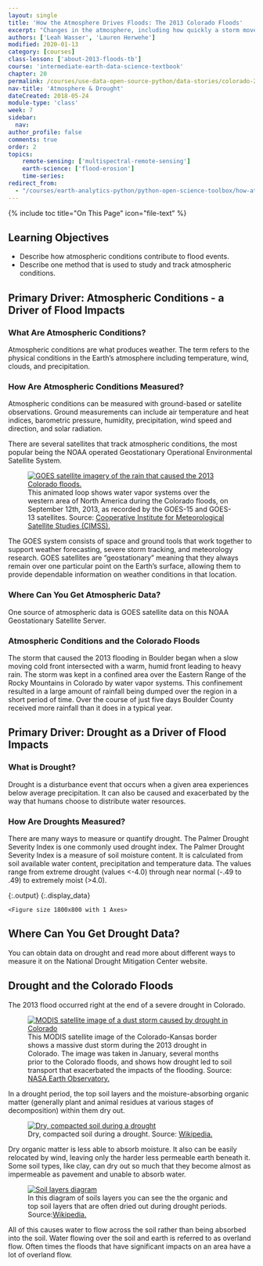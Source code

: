 ```yaml
---
layout: single
title: 'How the Atmosphere Drives Floods: The 2013 Colorado Floods'
excerpt: "Changes in the atmosphere, including how quickly a storm moves can impact the severity of a flood. Learn more about how atmospheric conditions impact flood events."
authors: ['Leah Wasser', 'Lauren Herwehe']
modified: 2020-01-13
category: [courses]
class-lesson: ['about-2013-floods-tb']
course: 'intermediate-earth-data-science-textbook'
chapter: 20
permalink: /courses/use-data-open-source-python/data-stories/colorado-2013-floods/how-atmospheric-conditions-and-drought-impact-floods/
nav-title: 'Atmosphere & Drought'
dateCreated: 2018-05-24
module-type: 'class'
week: 7
sidebar:
  nav:
author_profile: false
comments: true
order: 2
topics: 
    remote-sensing: ['multispectral-remote-sensing']
    earth-science: ['flood-erosion']
    time-series: 
redirect_from:
  - "/courses/earth-analytics-python/python-open-science-toolbox/how-atmospheric-conditions-and-drought-impact-floods/"
---
```


{% include toc title="On This Page" icon="file-text" %}

<div class='notice--success' markdown="1">

## <i class="fa fa-graduation-cap" aria-hidden="true"></i> Learning Objectives

* Describe how atmospheric conditions contribute to flood events.
* Describe one method that is used to study and track atmospheric conditions.

</div>


## Primary Driver: Atmospheric Conditions - a Driver of Flood Impacts

### What Are Atmospheric Conditions?

Atmospheric conditions are what produces weather. The term refers to the physical conditions in the Earth’s atmosphere including temperature, wind, clouds, and precipitation.

### How Are Atmospheric Conditions Measured?

Atmospheric conditions can be measured with ground-based or satellite observations. Ground measurements can include air temperature and heat indices, barometric pressure, humidity, precipitation, wind speed and direction, and solar radiation. 

There are several satellites that track atmospheric conditions, the most popular being the NOAA operated Geostationary Operational Environmental Satellite System.

<figure>
 <a href="{{ site.url }}/images/earth-analytics/science/colorado-2013-floods/goes-satellite-data-colorado-floods.jpg">
 <img src="{{ site.url }}/images/earth-analytics/science/colorado-2013-floods/goes-satellite-data-colorado-floods.jpg" alt = "GOES satellite imagery of the rain that caused the 2013 Colorado floods."></a>
 <figcaption>This animated loop shows water vapor systems over the western area of North America during the Colorado floods, on September 12th, 2013, as recorded by the GOES-15 and GOES-13 satellites. Source: <a href="http://cimss.ssec.wisc.edu/goes/blog/archives/13876" target="_blank">Cooperative Institute for Meteorological Satellite Studies (CIMSS).</a>
 </figcaption>
</figure>


The GOES system consists of space and ground tools that work together to support weather forecasting, severe storm tracking, and meteorology research. GOES satellites are “geostationary” meaning that they always remain over one particular point on the Earth’s surface, allowing them to provide dependable information on weather conditions in that location.

### Where Can You Get Atmospheric Data?

One source of atmospheric data is GOES satellite data on this NOAA Geostationary Satellite Server.

### Atmospheric Conditions and the Colorado Floods

The storm that caused the 2013 flooding  in Boulder began when a slow moving cold front intersected with a warm, humid front leading to heavy rain. The storm was kept in a confined area over the Eastern Range of the Rocky Mountains in Colorado by water vapor systems. This confinement resulted in a large amount of rainfall being dumped over the region in a short period of time. Over the course of just five days Boulder County received more rainfall than it does in a typical year.

## Primary Driver: Drought as a Driver of Flood Impacts

### What is Drought?

Drought is a disturbance event that occurs when a given area experiences below average precipitation. It can also be caused and exacerbated by the way that humans choose to distribute water resources.

### How Are Droughts Measured?

There are many ways to measure or quantify drought. The Palmer Drought Severity Index is one commonly used drought index. The Palmer Drought Severity Index is a measure of soil moisture content. It is calculated from soil available water content, precipitation and temperature data. The values range from extreme drought (values <-4.0) through near normal (-.49 to .49) to extremely moist (>4.0). 



{:.output}
{:.display_data}

    <Figure size 1800x800 with 1 Axes>




## Where Can You Get Drought Data?

You can obtain data on drought and read more about different ways to measure it on the National Drought Mitigation Center website.

## Drought and the Colorado Floods

The 2013 flood occurred right at the end of a severe drought in Colorado.


<figure>
 <a href="{{ site.url }}/images/earth-analytics/science/colorado-2013-floods/drought-dust-storm-colorado-floods.jpg">
 <img src="{{ site.url }}/images/earth-analytics/science/colorado-2013-floods/drought-dust-storm-colorado-floods.jpg" alt = "MODIS satellite image of a dust storm caused by drought in Colorado"></a>
 <figcaption>This MODIS satellite image of the Colorado-Kansas border shows a massive dust storm during the 2013 drought in Colorado. The image was taken in January, several months prior to the Colorado floods, and shows how drought led to soil transport that exacerbated the impacts of the flooding. Source: <a href="https://earthobservatory.nasa.gov/IOTD/view.php?id=80164" target="_blank">NASA Earth Observatory.</a>
 </figcaption>
</figure>


In a drought period, the top soil layers and the moisture-absorbing organic matter (generally plant and animal residues at various stages of decomposition) within them dry out. 

<figure>
 <a href="{{ site.url }}/images/earth-analytics/science/colorado-2013-floods/drought-soil-colorado-floods.jpg">
 <img src="{{ site.url }}/images/earth-analytics/science/colorado-2013-floods/drought-soil-colorado-floods.jpg" alt = "Dry, compacted soil during a drought "></a>
 <figcaption>Dry, compacted soil during a drought. Source: <a href="https://commons.wikimedia.org/wiki/File:CSIRO_ScienceImage_607_Effects_of_Drought_on_the_Soil.jpg" target="_blank">Wikipedia.</a>
 </figcaption>
</figure>


Dry organic matter is less able to absorb moisture. It also can be easily relocated by wind, leaving only the harder less permeable earth beneath it. Some soil types, like clay, can dry out so much that they become almost as impermeable as pavement and unable to absorb water. 

<figure>
 <a href="{{ site.url }}/images/earth-analytics/science/colorado-2013-floods/soil-layers-colorado-floods.jpg">
 <img src="{{ site.url }}/images/earth-analytics/science/colorado-2013-floods/soil-layers-colorado-floods.jpg" alt = "Soil layers diagram"></a>
 <figcaption>In this diagram of soils layers you can see the the organic and top soil layers that are often dried out during drought periods. Source:<a href="https://commons.wikimedia.org/wiki/File:Soil_Layers.jpg" target="_blank">Wikipedia.</a>
 </figcaption>
</figure>


All of this causes water to flow across the soil rather than being absorbed into the soil. Water flowing over the soil and earth is referred to as overland flow. Often times the floods that have significant impacts on an area have a lot of overland flow.
